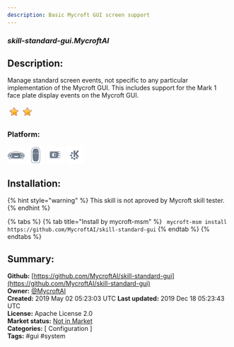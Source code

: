 ```yaml
---
description: Basic Mycroft GUI screen support
---
```


### _skill-standard-gui.MycroftAI_  
## Description:  
Manage standard screen events, not specific to any particular implementation of the Mycroft GUI.  This includes support for the Mark 1 face plate display events on the Mycroft GUI.  
  
![](../.gitbook/assets/star.png)![](../.gitbook/assets/star.png)  
  
### Platform:  
 ![Mark I](../.gitbook/assets/mark-1-icon.png)  ![Mark II](../.gitbook/assets/mark-2-icon.png)  ![Picroft](../.gitbook/assets/picroft-icon.png)  ![plasmoid](../.gitbook/assets/kde.png)   
## Installation:  
{% hint style="warning" %}
This skill is not aproved by Mycroft skill tester.
{% endhint %}
    
{% tabs %}
{% tab title="Install by mycroft-msm" %}
``` mycroft-msm install https://github.com/MycroftAI/skill-standard-gui```
{% endtab %}
  {% endtabs %}
    
## Summary:  
**Github:** [https://github.com/MycroftAI/skill-standard-gui](https://github.com/MycroftAI/skill-standard-gui)  
**Owner:** [@MycroftAI](https://github.com/MycroftAI)  
**Created:** 2019 May 02 05:23:03 UTC  **Last updated:** 2019 Dec 18 05:23:43 UTC  
**License:** Apache License 2.0  
**Market status:** [Not in Market](https://market.mycroft.ai/skill/)  
**Categories:** [ Configuration ]   
**Tags:** \#gui \#system   
